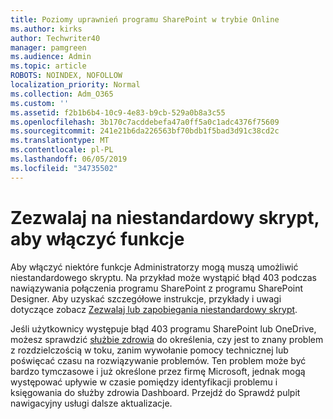 ```yaml
---
title: Poziomy uprawnień programu SharePoint w trybie Online
ms.author: kirks
author: Techwriter40
manager: pamgreen
ms.audience: Admin
ms.topic: article
ROBOTS: NOINDEX, NOFOLLOW
localization_priority: Normal
ms.collection: Adm_O365
ms.custom: ''
ms.assetid: f2b1b6b4-10c9-4e83-b9cb-529a0b8a3c55
ms.openlocfilehash: 3b170c7acddebefa47a0ff5a0c1adc4376f75609
ms.sourcegitcommit: 241e21b6da226563bf70bdb1f5bad3d91c38cd2c
ms.translationtype: MT
ms.contentlocale: pl-PL
ms.lasthandoff: 06/05/2019
ms.locfileid: "34735502"
---
```

# <a name="allow-custom-script-to-enable-features"></a>Zezwalaj na niestandardowy skrypt, aby włączyć funkcje

Aby włączyć niektóre funkcje Administratorzy mogą muszą umożliwić niestandardowego skryptu. Na przykład może wystąpić błąd 403 podczas nawiązywania połączenia programu SharePoint z programu SharePoint Designer. Aby uzyskać szczegółowe instrukcje, przykłady i uwagi dotyczące zobacz [Zezwalaj lub zapobiegania niestandardowy skrypt](https://docs.microsoft.com/en-us/sharepoint/allow-or-prevent-custom-script).

Jeśli użytkownicy występuje błąd 403 programu SharePoint lub OneDrive, możesz sprawdzić [służbie zdrowia](https://admin.microsoft.com/AdminPortal/Home#/servicehealth) do określenia, czy jest to znany problem z rozdzielczością w toku, zanim wywołanie pomocy technicznej lub poświęcać czasu na rozwiązywanie problemów. Ten problem może być bardzo tymczasowe i już określone przez firmę Microsoft, jednak mogą występować upływie w czasie pomiędzy identyfikacji problemu i księgowania do służby zdrowia Dashboard. Przejdź do Sprawdź pulpit nawigacyjny usługi dalsze aktualizacje.

